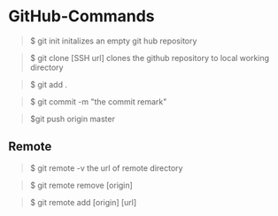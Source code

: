 # GitHub-Commands

>$ git init  initalizes an empty git hub repository

>$ git clone [SSH url]  clones the github repository to local working directory

>$ git add .

>$ git commit -m "the commit remark"

>$git push origin master 

## Remote 

>$ git remote -v   the url of remote directory

>$ git remote remove [origin]

>$ git remote add [origin] [url]

